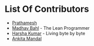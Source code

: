 # List Of Contributors

- [Prathamesh](https://github.com/Prathamesh99)
- [Madhav Bahl](https://github.com/MadhavBahlMD) - The Lean Programmer
- [Harsha Kumar](https://github.com/HarshaKumar23) - Living byte by byte 
- [Ankita Mandal](https://github.com/GoGi2712)
